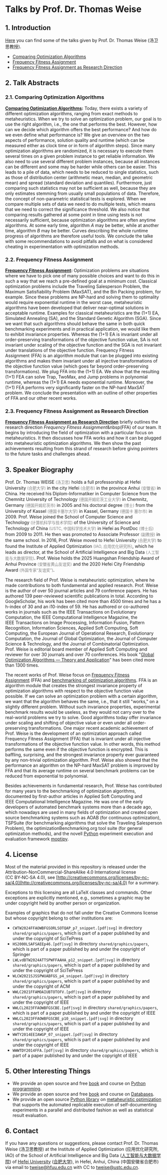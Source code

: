 # Talks by Prof. Dr. Thomas Weise

## 1. Introduction

[Here](https://thomasweise.github.io/talks) you can find some of the talks given by Prof. Dr. Thomas Weise (汤卫思教授). 

- [Comparing Optimization Algorithms](https://thomasweise.github.io/talks/comparingOptimizationAlgorithms.pdf)
- [Frequency Fitness Assignment](https://thomasweise.github.io/talks/ffa.pdf)
- [Frequency Fitness Assignment as Research Direction](https://thomasweise.github.io/talks/researchDirectionFFA.pdf)

## 2. Talk Abstracts

### 2.1. Comparing Optimization Algorithms 
**[Comparing Optimization Algorithms](https://thomasweise.github.io/talks/comparingOptimizationAlgorithms.pdf):**&nbsp;Today, there exists a variety of different optimization algorithms, ranging from exact methods to metaheuristics.
When we try to solve an optimization problem, our goal is to use the right algorithm, i.e., the one that performs the best.
However, how can we decide which algorithm offers the best performance?
And how do we even define what performance is?
We give an overview on the two aspects of performance, solution quality and runtime&nbsp;(which can be measured either as clock time or in form of algorithm steps).
Since many optimization algorithms are randomized, it is necessary to execute them several times on a given problem instance to get reliable information.
We also need to use several different problem instances, because all instances can be different and some may be harder while others can be easier.
This leads to a pile of data, which needs to be reduced to single statistics, such as those of distribution center&nbsp;(arithmetic mean, median, and geometric mean) and spread&nbsp;(standard deviation and quantiles).
Furthermore, just comparing such statistics may not be sufficient as well, because they are only estimates stemming from usually small populations of data.
Therefore, the concept of non-parametric statistical tests is explored.
When we compare multiple sets of data we need to do multiple tests, which means that we need to correct the significance threshold.
We also notice that comparing results gathered at some point in time using tests is not necessarily sufficient, because optimization algorithms are often anytime algorithms.
At some early time, algorithm&nbsp;*A* may be better, while at another time, algorithm&nbsp;*B* may be better.
Curves describing the whole runtime progress of algorithms are therefore useful tools.
We conclude the talke with some recommendations to avoid pitfalls and on what is considered cheating in experimentation with optimization methods.

### 2.2. Frequency Fitness Assignment
**[Frequency Fitness Assignment](https://thomasweise.github.io/talks/ffa.pdf):**&nbsp;Optimization problems are situations where we have to pick one of many possible choices and want to do this in such a way that we reach a pre-defined goal at a minimum cost.
Classical optimization problems include the Traveling Salesperson Problem, the Maximum Satisfiability Problem&nbsp;(MaxSAT), and the Bin Packing problem, for example.
Since these problems are NP-hard and solving them to optimality would require exponential runtime in the worst case, metaheuristic algorithms have been developed that deliver near-optimal solutions in acceptable runtime.
Examples for classical metaheuristics are the (1+1)&nbsp;EA, Simulated Annealing&nbsp;(SA), and the Standard Genetic Algorithm&nbsp;(SGA).
Since we want that such algorithms should behave the same in both quick benchmarking experiments and in practical application, we would like them to exhibit invariance properties.
Whereas the (1+1)&nbsp;EA is invariant under all order-preserving transformations of the objective function value, SA is not invariant under scaling of the objective function and the SGA is not invariant under translations of the objective function.
Frequency Fitness Assignment&nbsp;(FFA) is an algorithm module that can be plugged into existing algorithms and makes them invariant under all injective transformations of the objective function value&nbsp;(which goes far beyond order-preserving transformations).
We plug FFA into the (1+1)&nbsp;EA.
We show that the resulting (1+1)&nbsp;FEA can solve Trap, TwoMax, and Jump problems in polynomial runtime, whereas the (1+1)&nbsp;EA needs exponential runtime.
Moreover, the (1+1)&nbsp;FEA performs very significantly faster on the NP-hard MaxSAT problem.
We conclude the presentation with an outline of other properties of FFA and our other recent works.

### 2.3. Frequency Fitness Assignment as Research Direction
**[Frequency Fitness Assignment as Research Direction](https://thomasweise.github.io/talks/researchDirectionFFA.pdf)** briefly outlines the research direction *Frequency Fitness Assignment*&nbsp(FFA) of our team.
It begins by introducing the field of optimization with a particular focus on metaheuristics.
It then discusses how FFA works and how it can be plugged into metaheuristic optimization algorithms.
We then show the past achievements resulting from this strand of research before giving pointers to the future tasks and challenges ahead.


## 3. Speaker Biography
Prof.&nbsp;Dr.&nbsp;Thomas WEISE&nbsp;<span style="color:gray;font-size:90%">(汤卫思)</span> holds a full professorship at Hefei University&nbsp;<span style="color:gray;font-size:90%">(合肥大学)</span> in the city Hefei&nbsp;<span style="color:gray;font-size:90%">(合肥市)</span> in the province Anhui&nbsp;<span style="color:gray;font-size:90%">(安徽省)</span> in China.
He received his Diplom-Informatiker in Computer Science from the Chemnitz University of Technology&nbsp;<span style="color:gray;font-size:90%">(德国开姆尼茨工业大学)</span> in Chemnitz, Germany&nbsp;<span style="color:gray;font-size:90%">(德国开姆尼茨市)</span> in 2005 and his doctoral degree&nbsp;<span style="color:gray;font-size:90%">(博士)</span> from the University of Kassel&nbsp;<span style="color:gray;font-size:90%">(德国卡塞尔大学)</span> in Kassel, Germany&nbsp;<span style="color:gray;font-size:90%">(德国卡
塞尔市)</span> in 2009.
Prof.&nbsp;Weise joined the School of Computer Science and Technology&nbsp;<span style="color:gray;font-size:90%">(计算机科学与技术学院)</span> of the University of
Science and Technology of China&nbsp;<span style="color:gray;font-size:90%">(USTC, 中国科学技术大学)</span> in Hefei as PostDoc&nbsp;<span style="color:gray;font-size:90%">(博士后)</span> from&nbsp;2009 to&nbsp;2011.
He then was promoted to Associate Professor&nbsp;<span style="color:gray;font-size:90%">(副教授)</span> in the same school.
In 2016, Prof.&nbsp;Weise moved to Hefei University&nbsp;<span style="color:gray;font-size:90%">(合肥大学)</span> to found the Institute of Applied Optimization&nbsp;<span style="color:gray;font-size:90%">(IAO, 应用优化研究所)</span>, which he leads as director, at the School of Artificial Intelligence and Big Data&nbsp;<span style="color:gray;font-size:90%">(人工智能与大数据学院)</span>.
Prof.&nbsp;Weise holds the 2025&nbsp;Huangshan Friendship Award of Anhui Province&nbsp;<span style="color:gray;font-size:90%">(安徽省黄山友谊奖)</span> and the 2020&nbsp;Hefei City Friendship Award&nbsp;<span style="color:gray;font-size:90%">(外国专家“友谊奖”)</span>.

The research field of Prof. Weise is metaheuristic optimization, where he made contributions to both fundamental and applied research.
Prof.&nbsp;Weise is the author of over 50&nbsp;journal articles and 79&nbsp;conference papers.
He has authored 139&nbsp;peer-reviewed scientific publications in total.
According to GoogleScholar, his work has been cited more than 4500&nbsp;times and he has a h-index of&nbsp;30 and an i10-index of&nbsp;59.
He has authored or co-authored works in journals such as the IEEE&nbsp;Transactions on Evolutionary Computation, the IEEE&nbsp;Computational Intelligence Magazine, the IEEE&nbsp;Transactions on Image Processing, Information Fusion, Pattern Recognition, Information Sciences, Applied Soft Computing, Soft Computing, the European Journal of Operational Research, Evolutionary Computation, the Journal of Global Optimization, the Journal of Computer Science &amp; Technology, and the Journal of Combinatorial Optimization.
Prof.&nbsp;Weise is editorial board member of Applied Soft Computing and reviewer for over 30&nbsp;journals and over 70&nbsp;conferences.
His book&nbsp;"[Global Optimization Algorithms &mdash; Theory and Application](https://www.researchgate.net/publication/200622167)" has been cited more than 1300&nbsp;times.

The recent works of Prof.&nbsp;Weise focus on [Frequency Fitness Assignment](https://thomasweise.github.io/talks/ffa.pdf)&nbsp;(FFA) and [benchmarking of optimization algorithms](https://thomasweise.github.io/talks/comparingOptimizationAlgorithms.pdf).
FFA is an algorithm module that creates the strongest invariance property of optimization algorithms with respect to the objective function value possible.
If we can solve an optimization problem with a certain algorithm, we want that the algorithm  behaves the same, i.e., that it still "works," on a slightly different problem.
Without such invariance properties, experimental benchmark results would be useless, as they would not
carry over to the real-world problems we try to solve.
Good algorithms today offer invariance under scaling and shifting of objective value or even under all order-preserving transformations.
One major recent academic achievement of Prof.&nbsp;Weise is the development of an optimization approach called Frequency Fitness Assignment&nbsp;(FFA) that is invariant under all injective transformations of the objective function value.
In other words, this method performs the same even if the objective function is encrypted. 
This is baffling, surprising, and the strongest invariance property ever guaranteed by any non-trivial optimization algorithm.
Prof.&nbsp;Weise also showed that the performance an algorithm on the NP-hard MaxSAT problem is improved by FFA and that its average runtime on several benchmark problems can be reduced from exponential to polynomial. 

Besides achievements in fundamental research, Prof.&nbsp;Weise has contributed for many years to the benchmarking of optimization algorithms, documented by first-author articles in Applied Soft Computing and IEEE&nbsp;Computational Intelligence Magazine.
He was one of the early developers of automated benchmark systems more than a decade ago, which nowadays are used in many fields of optimization and created open source benchmarking systems such as AOAB&nbsp;(for continuous optimization), TSPSuite&nbsp;(for benchmarking algorithms that solve the Traveling Salesperson Problem), the optimizationBenchmarking.org tool suite&nbsp;(for general optimization methods), and the novell [Python](http://thomasweise.github.io/programmingWithPython) experiment execution and evaluation framework [moptipy](https://thomasweise.github.io/moptipy).


## 4. License
Most of the material provided in this repository is released under the Attribution-NonCommercial-ShareAlike 4.0 International license (CC&nbsp;BY&#8209;NC&#8209;SA&nbsp;4.0), see [http://creativecommons.org/licenses/by-nc-sa/4.0](http://creativecommons.org/licenses/by-nc-sa/4.0) for a summary.

Exceptions to this licensing are all LaTeX classes and commands.
Other exceptions are explicitly mentioned, e.g., sometimes a graphic may be under copyright held by another person or organization.

Examples of graphics that do not fall under the Creative Commons license but whose copyright belong to other institutions are:

- `CWTW2024FFAOWBFGSORLSOTQAP_p7_snippet.[pdf|svg]` in directory `shared/graphics/papers`, which is part of a paper published by and under the copyright of SciTePress
- `HS2000LSAFSAEEp46.[pdf|svg]` in directory `shared/graphics/papers`, which is part of a paper published by and under the copyright of Springer
- `LWLvdBTW2024ATTSPWFFAAHA_p12_snippet.[pdf|svg]` in directory `shared/graphics/papers`, which is part of a paper published by and under the copyright of SciTePress
- `WLCW2021SJSSPWUABFGS_p4_snippet.[pdf|svg]` in directory `shared/graphics/papers`, which is part of a paper published by and under the copyright of ACM
- `WWLC2021FFAMOAIUBTOTOFV.[pdf|svg]` in directory `shared/graphics/papers`, which is part of a paper published by and under the copyright of IEEE
- `WWLCL2023FFAOWBFGSCBE.[pdf|svg]` in directory `shared/graphics/papers`, which is part of a paper published by and under the copyright of IEEE
- `WWLCL2023FFAOWBFGSCBE_p10_snippet.[pdf|svg]` in directory `shared/graphics/papers`, which is part of a paper published by and under the copyright of IEEE
- `WWTY2014EEIAWGP_07_snippet.[pdf|svg]` in directory `shared/graphics/papers`, which is part of a paper published by and under the copyright of IEEE
- `WWWTDY2014FFA.[pdf|svg]` in directory `shared/graphics/papers`, which is part of a paper published by and under the copyright of IEEE


## 5. Other Interesting Things
- We provide an open source and free [book](https://thomasweise.github.io/programmingWithPython) and course on [Python programming](https://thomasweise.github.io/programmingWithPython).
- We provide an open source and free [book](https://thomasweise.github.io/databases) and course on [Databases](https://thomasweise.github.io/databases).
- We provide an open source [Python library](https://thomasweise.github.io/moptipy) on [metaheuristic optimization](https://thomasweise.github.io/moptipy) that supports the automated replicable execution of self-documenting experiments in a parallel and distributed fashion as well as statistical result evaluation.


## 6. Contact
If you have any questions or suggestions, please contact
Prof. Dr. Thomas Weise (汤卫思教授)
at the Institute of Applied Optimization (应用优化研究所, IAO)
of the School of Artificial Intelligence and Big Data ([人工智能与大数据学院](http://www.hfuu.edu.cn/aibd))
of [Hefei University](http://www.hfuu.edu.cn/english/) ([合肥大学](http://www.hfuu.edu.cn/)),
in Hefei, Anhui, China (中国安徽省合肥市)
via email to [tweise@hfuu.edu.cn](mailto:tweise@hfuu.edu.cn) with CC to [tweise@ustc.edu.cn](mailto:tweise@ustc.edu.cn).

